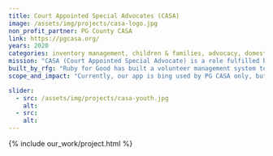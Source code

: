 ```yaml
---
title: Court Appointed Special Advocates (CASA)
image: /assets/img/projects/casa-logo.jpg
non_profit_partner: PG County CASA
link: https://pgcasa.org/
years: 2020
categories: inventory management, children & families, advocacy, domestic violence, community building, foster care, youth issues
mission: "CASA (Court Appointed Special Advocate) is a role fulfilled by a trained volunteer sworn into a county-level juvenile dependency court system to advocate on behalf of a youth in the corresponding county's foster care system. CASA is also the namesake role of the national organization, CASA, which exists to cultivate and supervise volunteers carrying out this work – with county level chapters (operating relatively independently of each other) across the country."
built_by_rfg: "Ruby for Good has built a volunteer management system to provide volunteers with a portal for logging activity, oversee volunteer activity, and generate reports on volunteer activity"
scope_and_impact: "Currently, our app is bing used by PG CASA only, but we will be adding more groups soon.  There are over 900 CASA organizations in the country, we wish to help any of those that need help managing their volunteers."

slider:
  - src: /assets/img/projects/casa-youth.jpg
    alt:
  - src:
    alt:
---
```


{% include our_work/project.html %}
